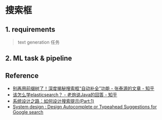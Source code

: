 # 搜索框

## 1. requirements
> text generation 任务


## 2. ML task & pipeline


## Reference
- [别再用前缀树了！深度揭秘搜索框“自动补全”功能 - 张泰源的文章 - 知乎](https://zhuanlan.zhihu.com/p/646509421)
- [该怎么学elasticsearch？ - 老炮说Java的回答 - 知乎](https://www.zhihu.com/question/323811022/answer/2530588398)
- [系统设计之路：如何设计搜索提示(Part:1)](https://mp.weixin.qq.com/s/plXhy4R7yyhq51jvqyCP-Q)
- [System design : Design Autocomplete or Typeahead Suggestions for Google search](https://www.youtube.com/watch?v=us0qySiUsGU)